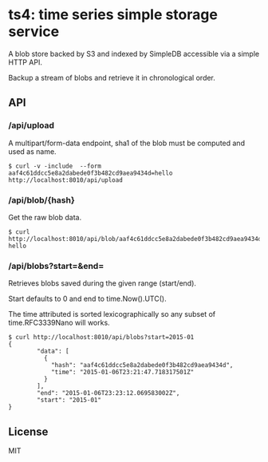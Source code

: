 # ts4: time series simple storage service

A blob store backed by S3 and indexed by SimpleDB accessible via a simple HTTP API.

Backup a stream of blobs and retrieve it in chronological order.

## API

### /api/upload

A multipart/form-data endpoint, sha1 of the blob must be computed and used as name.

	$ curl -v -include  --form aaf4c61ddcc5e8a2dabede0f3b482cd9aea9434d=hello http://localhost:8010/api/upload	

### /api/blob/{hash}

Get the raw blob data.

	$ curl http://localhost:8010/api/blob/aaf4c61ddcc5e8a2dabede0f3b482cd9aea9434d
	hello

### /api/blobs?start=&end=

Retrieves blobs saved during the given range (start/end).

Start defaults to 0 and end to time.Now().UTC().

The time attributed is sorted lexicographically so any subset of time.RFC3339Nano will works.

	$ curl http://localhost:8010/api/blobs?start=2015-01
	{
    		"data": [
        	  {
        	    "hash": "aaf4c61ddcc5e8a2dabede0f3b482cd9aea9434d", 
        	    "time": "2015-01-06T23:21:47.718317501Z"
        	  }
    		], 
    		"end": "2015-01-06T23:23:12.069583002Z", 
    		"start": "2015-01"
	}

## License

MIT

